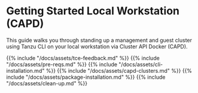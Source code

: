 # Getting Started Local Workstation (CAPD)

This guide walks you through standing up a management and guest cluster using
Tanzu CLI on your local workstation via Cluster API Docker (CAPD).

{{% include "/docs/assets/tce-feedback.md" %}}
{{% include "/docs/assets/pre-reqs.md" %}}
{{% include "/docs/assets/cli-installation.md" %}}
{{% include "/docs/assets/capd-clusters.md" %}}
{{% include "/docs/assets/package-installation.md" %}}
{{% include "/docs/assets/clean-up.md" %}}

